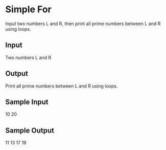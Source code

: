 # Simple For

Input two numbers L and R, then print all prime numbers between L and R using loops.

## Input
Two numbers L and R

## Output
Print all prime numbers between L and R using loops.

## Sample Input
10 20

## Sample Output
11 13 17 19

